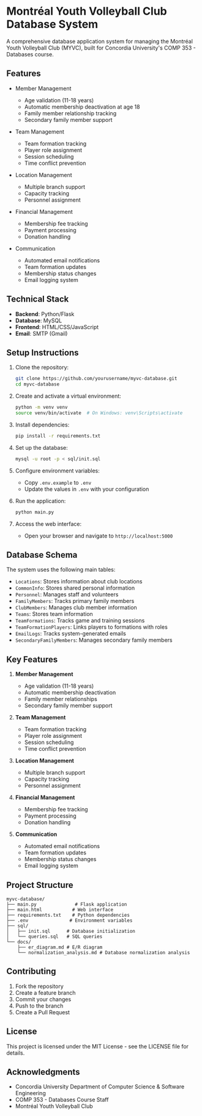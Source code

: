 # Montréal Youth Volleyball Club Database System

A comprehensive database application system for managing the Montréal Youth Volleyball Club (MYVC), built for Concordia University's COMP 353 - Databases course.

## Features

- Member Management
  - Age validation (11-18 years)
  - Automatic membership deactivation at age 18
  - Family member relationship tracking
  - Secondary family member support

- Team Management
  - Team formation tracking
  - Player role assignment
  - Session scheduling
  - Time conflict prevention

- Location Management
  - Multiple branch support
  - Capacity tracking
  - Personnel assignment

- Financial Management
  - Membership fee tracking
  - Payment processing
  - Donation handling

- Communication
  - Automated email notifications
  - Team formation updates
  - Membership status changes
  - Email logging system

## Technical Stack

- **Backend**: Python/Flask
- **Database**: MySQL
- **Frontend**: HTML/CSS/JavaScript
- **Email**: SMTP (Gmail)

## Setup Instructions

1. Clone the repository:
   ```bash
   git clone https://github.com/yourusername/myvc-database.git
   cd myvc-database
   ```

2. Create and activate a virtual environment:
   ```bash
   python -m venv venv
   source venv/bin/activate  # On Windows: venv\Scripts\activate
   ```

3. Install dependencies:
   ```bash
   pip install -r requirements.txt
   ```

4. Set up the database:
   ```bash
   mysql -u root -p < sql/init.sql
   ```

5. Configure environment variables:
   - Copy `.env.example` to `.env`
   - Update the values in `.env` with your configuration

6. Run the application:
   ```bash
   python main.py
   ```

7. Access the web interface:
   - Open your browser and navigate to `http://localhost:5000`

## Database Schema

The system uses the following main tables:

- `Locations`: Stores information about club locations
- `CommonInfo`: Stores shared personal information
- `Personnel`: Manages staff and volunteers
- `FamilyMembers`: Tracks primary family members
- `ClubMembers`: Manages club member information
- `Teams`: Stores team information
- `TeamFormations`: Tracks game and training sessions
- `TeamFormationPlayers`: Links players to formations with roles
- `EmailLogs`: Tracks system-generated emails
- `SecondaryFamilyMembers`: Manages secondary family members

## Key Features

1. **Member Management**
   - Age validation (11-18 years)
   - Automatic membership deactivation
   - Family member relationships
   - Secondary family member support

2. **Team Management**
   - Team formation tracking
   - Player role assignment
   - Session scheduling
   - Time conflict prevention

3. **Location Management**
   - Multiple branch support
   - Capacity tracking
   - Personnel assignment

4. **Financial Management**
   - Membership fee tracking
   - Payment processing
   - Donation handling

5. **Communication**
   - Automated email notifications
   - Team formation updates
   - Membership status changes
   - Email logging system

## Project Structure

```
myvc-database/
├── main.py              # Flask application
├── main.html           # Web interface
├── requirements.txt    # Python dependencies
├── .env               # Environment variables
├── sql/
│   ├── init.sql      # Database initialization
│   └── queries.sql   # SQL queries
└── docs/
    ├── er_diagram.md # E/R diagram
    └── normalization_analysis.md # Database normalization analysis
```

## Contributing

1. Fork the repository
2. Create a feature branch
3. Commit your changes
4. Push to the branch
5. Create a Pull Request

## License

This project is licensed under the MIT License - see the LICENSE file for details.

## Acknowledgments

- Concordia University Department of Computer Science & Software Engineering
- COMP 353 - Databases Course Staff
- Montréal Youth Volleyball Club 